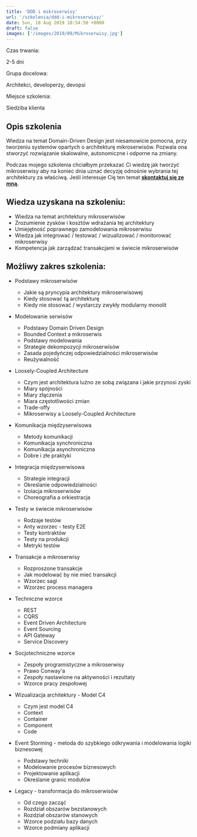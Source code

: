 ```yaml
---
title: 'DDD i mikroserwisy'
url: '/szkolenia/ddd-i-mikroserwisy/'
date: Sun, 18 Aug 2019 10:54:58 +0000
draft: false
images: ['/images/2019/09/Mikroserwisy.jpg']
---
```


Czas trwania:

2-5 dni

Grupa docelowa:

Architekci, developerzy, devopsi

Miejsce szkolenia:

Siedziba klienta

## Opis szkolenia

Wiedza na temat Domain-Driven Design jest niesamowicie pomocna, przy tworzeniu systemów opartych o architekturę mikroserwisów. Pozwala ona stworzyć rozwiązanie skalowalne, autonomiczne i odporne na zmiany.

Podczas mojego szkolenia chciałbym przekazać Ci wiedzę jak tworzyć mikroserwisy aby na koniec dnia uznać decyzję odnośnie wybrania tej architektury za właściwą. Jeśli interesuje Cię ten temat **[skontaktuj się ze mną](/kontakt).**

## Wiedza uzyskana na szkoleniu:

 *   Wiedza na temat architektury mikroserwisów
 *   Zrozumienie zysków i kosztów wdrażania tej architektury
 *   Umiejętność poprawnego zamodelowania mikroserwisu
 *   Wiedza jak integrować / testować / wizualizować / monitorować mikroserwisy
 *   Kompetencja jak zarządzać transakcjami w świecie mikroserwisów

## Możliwy zakres szkolenia:

 *   Podstawy mikroserwisów
    
     *   Jakie są pryncypia architektury mikroserwisowej
     *   Kiedy stosować tą architekturę
     *   Kiedy nie stosować / wystarczy zwykły modularny monolit
    
 *   Modelowanie serwisów
    
     *   Podstawy Domain Driven Design
     *   Bounded Context a mikroserwis
     *   Podstawy modelowania
     *   Strategie dekompozycji mikroserwisów
     *   Zasada pojedyńczej odpowiedzialności mikroserwisów
     *   Reużywalność
    
 *   Loosely-Coupled Architecture
    
     *   Czym jest architektura luźno ze sobą związana i jakie przynosi zyski
     *   Miary spójności
     *   Miary złączenia
     *   Miara częstotliwości zmian
     *   Trade-offy
     *   Mikroserwisy a Loosely-Coupled Architecture
    
 *   Komunikacja międzyserwisowa
    
     *   Metody komunikacji
     *   Komunikacja synchroniczna
     *   Komunikacja asynchroniczna
     *   Dobre i złe praktyki
    
 *   Integracja międzyserwisowa
    
     *   Strategie integracji
     *   Określanie odpowiedzialności
     *   Izolacja mikroserwisów
     *   Choreografia a orkiestracja
    
 *   Testy w świecie mikroserwisów
    
     *   Rodzaje testów
     *   Anty wzorzec - testy E2E
     *   Testy kontraktów
     *   Testy na produkcji
     *   Metryki testów
    
 *   Transakcje a mikroserwisy
    
     *   Rozproszone transakcje
     *   Jak modelować by nie mieć transakcji
     *   Wzorzec sagi
     *   Wzorzec process managera
    
 *   Techniczne wzorce
    
     *   REST
     *   CQRS
     *   Event Driven Architecture
     *   Event Sourcing
     *   API Gateway
     *   Service Discovery
    
 *   Socjotechniczne wzorce
    
     *   Zespoły programistyczne a mikroserwisy
     *   Prawo Conway'a
     *   Zespoły nastawione na aktywności i rezultaty
     *   Wzorce pracy zespołowej
    
 *   Wizualizacja architektury - Model C4
    
     *   Czym jest model C4
     *   Context
     *   Container
     *   Component
     *   Code
    
 *   Event Storming - metoda do szybkiego odkrywania i modelowania logiki biznesowej
    
     *   Podstawy techniki
     *   Modelowanie procesów biznesowych
     *   Projektowanie aplikacji
     *   Określanie granic modułów
    
 *   Legacy - transformacja do mikroserwisów
    
     *   Od czego zacząć
     *   Rozdział obszarów bezstanowych
     *   Rozdział obszarów stanowych
     *   Wzorce podziału bazy danych
     *   Wzorce podmiany aplikacji